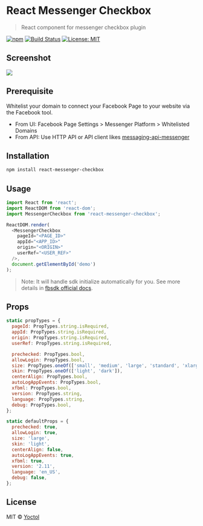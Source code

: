 # React Messenger Checkbox

> React component for messenger checkbox plugin

[![npm](https://img.shields.io/npm/v/react-messenger-checkbox.svg?style=flat-square)](https://www.npmjs.com/package/react-messenger-checkbox)
[![Build Status](https://travis-ci.org/Yoctol/react-messenger-checkbox.svg?branch=master)](https://travis-ci.org/Yoctol/react-messenger-checkbox)
[![License: MIT](https://img.shields.io/badge/License-MIT-blue.svg)](https://opensource.org/licenses/MIT)

## Screenshot

![](https://user-images.githubusercontent.com/3382565/37448447-59db4a8a-2861-11e8-8be2-9f57d24e32f0.png)

## Prerequisite

Whitelist your domain to connect your Facebook Page to your website via the
Facebook tool.

* From UI: Facebook Page Settings > Messenger Platform > Whitelisted Domains
* From API: Use HTTP API or API client likes
  [messaging-api-messenger](https://github.com/Yoctol/messaging-apis/tree/master/packages/messaging-api-messenger#setwhitelisteddomainsdomains)

## Installation

```sh
npm install react-messenger-checkbox
```

## Usage

```js
import React from 'react';
import ReactDOM from 'react-dom';
import MessengerCheckbox from 'react-messenger-checkbox';

ReactDOM.render(
  <MessengerCheckbox
    pageId="<PAGE_ID>"
    appId="<APP_ID>"
    origin="<ORIGIN>"
    userRef="<USER_REF>"
  />,
  document.getElementById('demo')
);
```

> Note: It will handle sdk initialize automatically for you. See more details in
> [fbsdk official docs](https://developers.facebook.com/docs/javascript/quickstart/).

## Props

```js
static propTypes = {
  pageId: PropTypes.string.isRequired,
  appId: PropTypes.string.isRequired,
  origin: PropTypes.string.isRequired,
  userRef: PropTypes.string.isRequired,

  prechecked: PropTypes.bool,
  allowLogin: PropTypes.bool,
  size: PropTypes.oneOf(['small', 'medium', 'large', 'standard', 'xlarge']),
  skin: PropTypes.oneOf(['light', 'dark']),
  centerAlign: PropTypes.bool,
  autoLogAppEvents: PropTypes.bool,
  xfbml: PropTypes.bool,
  version: PropTypes.string,
  language: PropTypes.string,
  debug: PropTypes.bool,
};

static defaultProps = {
  prechecked: true,
  allowLogin: true,
  size: 'large',
  skin: 'light',
  centerAlign: false,
  autoLogAppEvents: true,
  xfbml: true,
  version: '2.11',
  language: 'en_US',
  debug: false,
};
```

## License

MIT © [Yoctol](https://github.com/Yoctol/react-messenger-checkbox)
